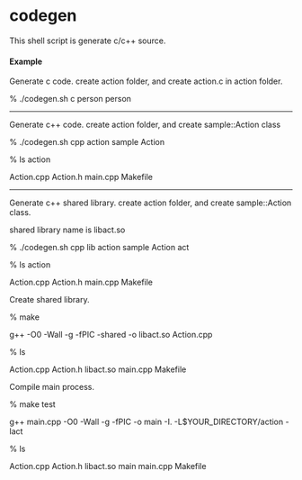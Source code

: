 # codegen
This shell script is generate c/c++ source.

#### Example


Generate c code. create action folder, and create action.c in action folder.


% ./codegen.sh c person person


---
Generate c++ code. create action folder, and create sample::Action class


% ./codegen.sh cpp action sample Action

% ls action

Action.cpp  Action.h  main.cpp  Makefile





---
Generate c++ shared library. create action folder, and create sample::Action class.

shared library name is libact.so

% ./codegen.sh cpp lib action sample Action act

% ls action

Action.cpp  Action.h  main.cpp  Makefile


Create shared library.

% make

g++ -O0 -Wall -g -fPIC -shared -o libact.so Action.cpp

% ls

Action.cpp  Action.h  libact.so  main.cpp  Makefile

Compile main process.

% make test

g++ main.cpp -O0 -Wall -g -fPIC -o main -I. -L$YOUR_DIRECTORY/action -lact

% ls

Action.cpp  Action.h  libact.so  main  main.cpp  Makefile
